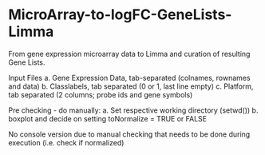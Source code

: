 # MicroArray-to-logFC-GeneLists-Limma
From gene expression microarray data to Limma and curation of resulting Gene Lists.

Input Files
a. Gene Expression Data, tab-separated (colnames, rownames and data)
b. Classlabels, tab separated (0 or 1, last line empty)
c. Platform, tab separated (2 columns; probe ids and gene symbols)

Pre checking - do manually:
a. Set respective working directory (setwd())
b. boxplot and decide on setting toNormalize = TRUE or FALSE

No console version due to manual checking that needs to be done during execution (i.e. check if normalized)
